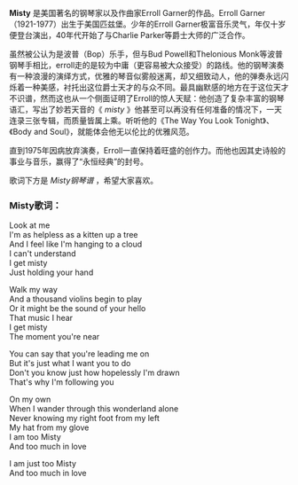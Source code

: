 

**Misty** 是美国著名的钢琴家以及作曲家Erroll Garner的作品。Erroll Garner
（1921-1977）出生于美国匹兹堡。少年的Erroll Garner极富音乐灵气，年仅十岁便登台演出，40年代开始了与Charlie
Parker等爵士大师的广泛合作。  
  
虽然被公认为是波普（Bop）乐手，但与Bud Powell和Thelonious
Monk等波普钢琴手相比，erroll走的是较为中庸（更容易被大众接受）的路线。他的钢琴演奏有一种浪漫的演绎方式，优雅的琴音似雾般迷离，却又细致动人，他的弹奏永远闪烁着一种美感，衬托出这位爵士天才的与众不同。最具幽默感的地方在于这位天才不识谱，然而这也从一个侧面证明了Erroll的惊人天赋：他创造了复杂丰富的钢琴语汇，写出了妙若天音的《
_misty_ 》他甚至可以再没有任何准备的情况下，一天连录三张专辑，而质量皆属上乘。听听他的《The Way You Look
Tonight》、《Body and Soul》，就能体会他无以伦比的优雅风范。  
  
直到1975年因病放弃演奏，Erroll一直保持着旺盛的创作力。而他也因其史诗般的事业与音乐，赢得了“永恒经典”的封号。  
  
歌词下方是 _Misty钢琴谱_ ，希望大家喜欢。

### Misty歌词：

Look at me  
I'm as helpless as a kitten up a tree  
And I feel like I'm hanging to a cloud  
I can't understand  
I get misty  
Just holding your hand

Walk my way  
And a thousand violins begin to play  
Or it might be the sound of your hello  
That music I hear  
I get misty  
The moment you're near

You can say that you're leading me on  
But it's just what I want you to do  
Don't you know just how hopelessly I'm drawn  
That's why I'm following you

On my own  
When I wander through this wonderland alone  
Never knowing my right foot from my left  
My hat from my glove  
I am too Misty  
And too much in love

I am just too Misty  
And too much in love

